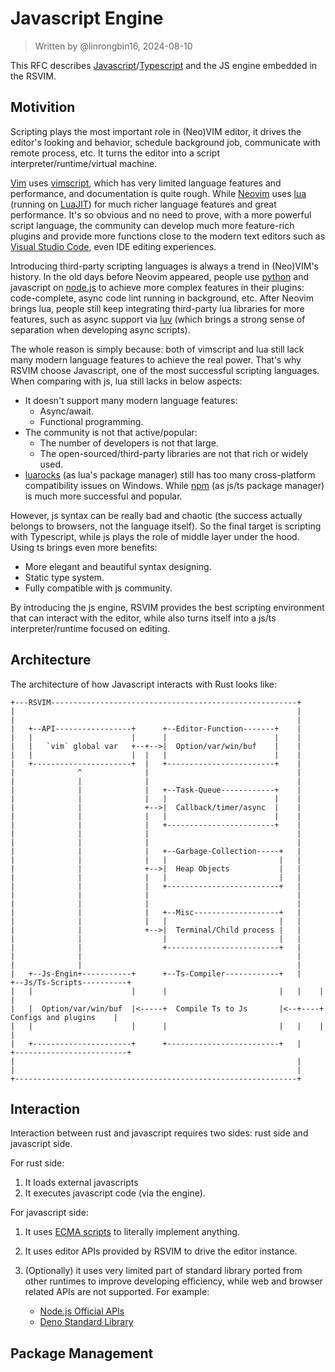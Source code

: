 # Javascript Engine

> Written by @linrongbin16, 2024-08-10

This RFC describes [Javascript](https://en.wikipedia.org/wiki/JavaScript)/[Typescript](https://www.typescriptlang.org/) and the JS engine embedded in the RSVIM.

## Motivition

Scripting plays the most important role in (Neo)VIM editor, it drives the editor's looking and behavior, schedule background job, communicate with remote process, etc. It turns the editor into a script interpreter/runtime/virtual machine.

[Vim](https://www.vim.org/) uses [vimscript](https://www.vim.org/scripts/), which has very limited language features and performance, and documentation is quite rough. While [Neovim](https://neovim.io/) uses [lua](https://www.lua.org/) (running on [LuaJIT](https://luajit.org/)) for much richer language features and great performance. It's so obvious and no need to prove, with a more powerful script language, the community can develop much more feature-rich plugins and provide more functions close to the modern text editors such as [Visual Studio Code](https://code.visualstudio.com/), even IDE editing experiences.

Introducing third-party scripting languages is always a trend in (Neo)VIM's history. In the old days before Neovim appeared, people use [python](https://www.python.org/) and javascript on [node.js](https://nodejs.org/) to achieve more complex features in their plugins: code-complete, async code lint running in background, etc. After Neovim brings lua, people still keep integrating third-party lua libraries for more features, such as async support via [luv](https://github.com/luvit/luv) (which brings a strong sense of separation when developing async scripts).

The whole reason is simply because: both of vimscript and lua still lack many modern language features to achieve the real power. That's why RSVIM choose Javascript, one of the most successful scripting languages. When comparing with js, lua still lacks in below aspects:

- It doesn't support many modern language features:
  - Async/await.
  - Functional programming.
- The community is not that active/popular:
  - The number of developers is not that large.
  - The open-sourced/third-party libraries are not that rich or widely used.
- [luarocks](https://luarocks.org/) (as lua's package manager) still has too many cross-platform compatibility issues on Windows. While [npm](https://www.npmjs.com/) (as js/ts package manager) is much more successful and popular.

However, js syntax can be really bad and chaotic (the success actually belongs to browsers, not the language itself). So the final target is scripting with Typescript, while js plays the role of middle layer under the hood. Using ts brings even more benefits:

- More elegant and beautiful syntax designing.
- Static type system.
- Fully compatible with js community.

By introducing the js engine, RSVIM provides the best scripting environment that can interact with the editor, while also turns itself into a js/ts interpreter/runtime focused on editing.

## Architecture

The architecture of how Javascript interacts with Rust looks like:

```text
+---RSVIM-------------------------------------------------------+
|                                                               |
|                                                               |
|   +--API-----------------+      +--Editor-Function-------+    |
|   |                      |      |                        |    |
|   |   `vim` global var   +--+-->|  Option/var/win/buf    |    |
|   |                      |  |   |                        |    |
|   +----------------------+  |   +------------------------+    |
|              ^              |                                 |
|              |              |                                 |
|              |              |   +--Task-Queue------------+    |
|              |              |   |                        |    |
|              |              +-->|  Callback/timer/async  |    |
|              |              |   |                        |    |
|              |              |   +------------------------+    |
|              |              |                                 |
|              |              |                                 |
|              |              |   +--Garbage-Collection-----+   |
|              |              |   |                         |   |
|              |              +-->|  Heap Objects           |   |
|              |              |   |                         |   |
|              |              |   +-------------------------+   |
|              |              |                                 |
|              |              |                                 |
|              |              |   +--Misc-------------------+   |
|              |              |   |                         |   |
|              |              +-->|  Terminal/Child process |   |
|              |                  |                         |   |
|              |                  +-------------------------+   |
|              |                                                |
|              |                                                |
|   +--Js-Engin+-----------+      +--Ts-Compiler------------+   |    +--Js/Ts-Scripts----------+
|   |                      |      |                         |   |    |                         |
|   |  Option/var/win/buf  |<-----+  Compile Ts to Js       |<--+----+  Configs and plugins    |
|   |                      |      |                         |   |    |                         |
|   +----------------------+      +-------------------------+   |    +-------------------------+
|                                                               |
|                                                               |
+---------------------------------------------------------------+
```

## Interaction

Interaction between rust and javascript requires two sides: rust side and javascript side.

For rust side:

1. It loads external javascripts
2. It executes javascript code (via the engine).

For javascript side:

1. It uses [ECMA scripts](https://ecma-international.org/publications-and-standards/standards/ecma-262/) to literally implement anything.
2. It uses editor APIs provided by RSVIM to drive the editor instance.
3. (Optionally) it uses very limited part of standard library ported from other runtimes to improve developing efficiency, while web and browser related APIs are not supported. For example:

   - [Node.js Official APIs](https://nodejs.org/docs/latest/api/documentation.html)
   - [Deno Standard Library](https://deno.land/std)

## Package Management
